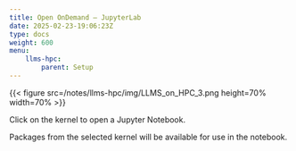 ```yaml
---
title: Open OnDemand – JupyterLab
date: 2025-02-23-19:06:23Z
type: docs 
weight: 600
menu: 
    llms-hpc:
        parent: Setup
---
```



{{< figure src=/notes/llms-hpc/img/LLMS_on_HPC_3.png height=70% width=70% >}}

Click on the kernel to open a Jupyter Notebook.

Packages from the selected kernel will be available for use in the notebook.


